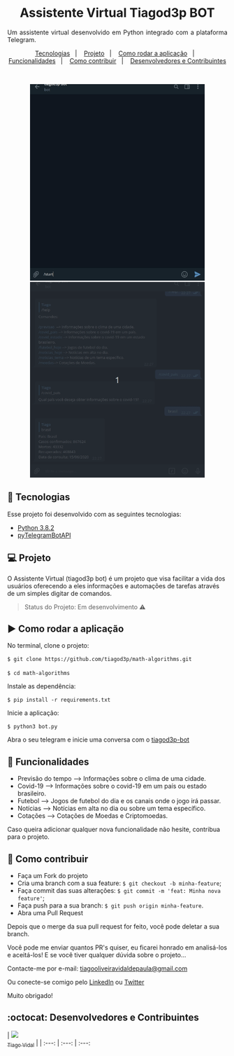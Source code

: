 <h1 align="center">
    Assistente Virtual Tiagod3p BOT
</h1>

<p align="justify"> Um assistente virtual desenvolvido em Python integrado com a plataforma Telegram. </p>

<p align="center">
  <a href="#rocket-tecnologias">Tecnologias</a>&nbsp;&nbsp;&nbsp;|&nbsp;&nbsp;&nbsp;
  <a href="#projeto">Projeto</a>&nbsp;&nbsp;&nbsp;|&nbsp;&nbsp;&nbsp;
  <a href="#como-rodar-a-aplicação">Como rodar a aplicação</a>&nbsp;&nbsp;&nbsp;|&nbsp;&nbsp;&nbsp;
  <a href="#funcionalidades">Funcionalidades</a>&nbsp;&nbsp;&nbsp;|&nbsp;&nbsp;&nbsp;
  <a href="#como-contribuir">Como contribuir</a>&nbsp;&nbsp;&nbsp;|&nbsp;&nbsp;&nbsp;
  <a href="#octocat-desenvolvedores-e-contribuintes">Desenvolvedores e Contribuintes</a>
</p>

<br>

<p align="center">
  <img alt="Frontend" src=".github/frontend.gif" width=400px>
  <img alt="Frontend" src=".github/frontend2.gif" width=400px>
</p>

## :rocket: Tecnologias

Esse projeto foi desenvolvido com as seguintes tecnologias:

- [Python 3.8.2](https://www.python.org/)
- [pyTelegramBotAPI](https://pypi.org/project/pyTelegramBotAPI/)

## 💻 Projeto

O Assistente Virtual (tiagod3p bot) é um projeto que visa facilitar a vida dos usuários oferecendo a eles informações e automações de tarefas através de um simples digitar de comandos.

> Status do Projeto: Em desenvolvimento :warning:


## ▶ Como rodar a aplicação

No terminal, clone o projeto: 

```
$ git clone https://github.com/tiagod3p/math-algorithms.git

$ cd math-algorithms
```

Instale as dependência:

```
$ pip install -r requirements.txt
```

Inicie a aplicação:
```
$ python3 bot.py
```

Abra o seu telegram e inicie uma conversa com o [tiagod3p-bot](t.me/tiagod3p_bot)

## 🔨 Funcionalidades

- Previsão do tempo  --> Informações sobre o clima de uma cidade.
- Covid-19 --> Informações sobre o covid-19 em um país ou estado brasileiro.
- Futebol --> Jogos de futebol do dia e os canais onde o jogo irá passar.
- Notícias --> Notícias em alta no dia ou sobre um tema específico.
- Cotações --> Cotações de Moedas e Criptomoedas.

Caso queira adicionar qualquer nova funcionalidade não hesite, contribua para o projeto.

## 🤔 Como contribuir

- Faça um Fork do projeto
- Cria uma branch com a sua feature: `$ git checkout -b minha-feature`;
- Faça commit das suas alterações: `$ git commit -m 'feat: Minha nova feature'`;
- Faça push para a sua branch: `$ git push origin minha-feature`.
- Abra uma Pull Request

Depois que o merge da sua pull request for feito, você pode deletar a sua branch.

Você pode me enviar quantos PR's quiser, eu ficarei honrado em analisá-los e aceitá-los! E se você tiver qualquer dúvida sobre o projeto...

Contacte-me por e-mail: tiagooliveiravidaldepaula@gmail.com

Ou conecte-se comigo pelo [LinkedIn](https://www.linkedin.com/in/tiagovidaldepaula/) ou [Twitter](https://twitter.com/tiagod3p)

Muito obrigado!

## :octocat: Desenvolvedores e Contribuintes

| [<img src="https://avatars0.githubusercontent.com/u/62674726?s=460&u=1c4408eb9492a7bf31a18b0a17f8ed7c444ab56b&v=4" width=115><br><sub>Tiago Vidal</sub>](https://github.com/tiagod3p) |
| :---: | :---: | :---: 
